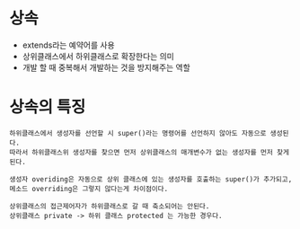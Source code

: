 # 상속
- extends라는 예약어를 사용
- 상위클래스에서 하위클래스로 확장한다는 의미
- 개발 할 때 중복해서 개발하는 것을 방지해주는 역할


# 상속의 특징
```
하위클래스에서 생성자를 선언할 시 super()라는 명령어를 선언하지 않아도 자동으로 생성된다.
따라서 하위클래스위 생성자를 찾으면 먼저 상위클래스의 매개변수가 없는 생성자를 먼저 찾게 된다.

생성자 overiding은 자동으로 상위 클래스에 있는 생성자를 호출하는 super()가 추가되고,
메소드 overriding은 그렇지 않다는게 차이점이다.

상위클래스의 접근제어자가 하위클래스로 갈 때 축소되어는 안된다.
상위클래스 private -> 하위 클래스 protected 는 가능한 경우다.
```
